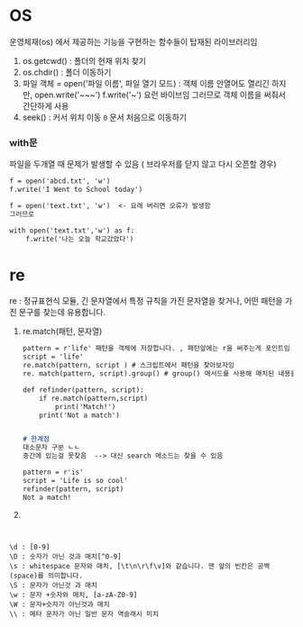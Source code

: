 # OS

운영체재(os) 에서 제공하는 기능을 구현하는 함수들이 탑재된 라이브러리임 

1. os.getcwd() : 폴더의 현재 위치 찾기
2. os.chdir() : 폴더 이동하기
3. 파일 객체 = open('파일 이름', 파일 열기 모드) : 객체 이름 안열어도 열리긴 하지만, open.write('~~~') f.write('~')  요런 바이브임 그러므로 객체 이름을 써줘서 간단하게 사용
4. seek() : 커서 위치 이동 `0` 문서 처음으로 이동하기 



### with문

파일을 두개열 때 문제가 발생할 수 있음 ( 브라우저를 닫지 않고 다시 오픈할 경우)

```markdown
f = open('abcd.txt', 'w')
f.write('I Went to School today')

f = open('text.txt', 'w')  <- 요래 버리면 오류가 발생함
그러므로

with open('text.txt','w') as f:
	f.write('나는 오늘 학교갔었다')
```



# re

re : 정규표현식 모듈, 긴 문자열에서 특정 규칙을 가진 문자열을 찾거나, 어떤 패턴을 가진 문구를 찾는데 유용합니다. 

 1. re.match(패턴, 문자열)

    ```markdown
    pattern = r'life' 패턴을 객체에 저장합니다. , 패턴앞에는 r을 써주는게 포인트임
    script = 'life'
    re.match(pattern, script ) # 스크립트에서 패턴을 찾아보자잉
    re. match(pattern, script).group() # group() 매서드를 사용해 매치된 내용을 반환합니다.
    
    def refinder(pattern, script):
    	if re.match(pattern,script)
    		print('Match!')
    	print('Not a match')
    
    
    # 한계점 
    대소문자 구분 ㄴㄴ
    중간에 있는걸 못찾음  --> 대신 search 메소드는 찾을 수 있음
    
    pattern = r'is'
    script = 'Life is so cool'
    refinder(pattern, script)
    Not a match!
    
    
    ```

2. 

```


\d : [0-9]
\D : 숫자가 아닌 것과 매치[^0-9]
\s : whitespace 문자와 매치, [\t\n\r\f\v]와 같습니다. 맨 앞의 빈칸은 공백(space)를 의미합니다.
\S : 문자가 아닌것 과 매치
\w : 문자 +숫자와 매치, [a-zA-Z0-9]
\W : 문자+슷자가 아닌것과 매치
\\ : 메타 문자가 아닌 일반 문자 역슬래시 미치
```

